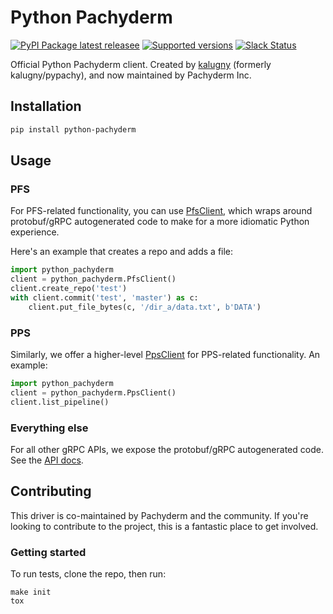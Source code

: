 # Python Pachyderm

[![PyPI Package latest releasee](https://img.shields.io/pypi/v/python-pachyderm.svg)](https://pypi.python.org/pypi/python-pachyderm)
[![Supported versions](https://img.shields.io/pypi/pyversions/python-pachyderm.svg)](https://pypi.python.org/pypi/python-pachyderm)
[![Slack Status](http://slack.pachyderm.io/badge.svg)](http://slack.pachyderm.io)

Official Python Pachyderm client. Created by [kalugny](https://github.com/kalugny) (formerly kalugny/pypachy), and now maintained by Pachyderm Inc.

## Installation

```bash
pip install python-pachyderm
```

## Usage

### PFS

For PFS-related functionality, you can use [PfsClient](https://pachyderm.github.io/python-pachyderm/python_pachyderm/pfs_client.m.html#python_pachyderm.pfs_client.PfsClient), which wraps around protobuf/gRPC autogenerated code to make for a more idiomatic Python experience.

Here's an example that creates a repo and adds a file:

```python
import python_pachyderm
client = python_pachyderm.PfsClient()
client.create_repo('test')
with client.commit('test', 'master') as c:
    client.put_file_bytes(c, '/dir_a/data.txt', b'DATA')

```

### PPS

Similarly, we offer a higher-level [PpsClient](https://pachyderm.github.io/python-pachyderm/python_pachyderm/pps_client.m.html#python_pachyderm.pps_client.PpsClient) for PPS-related functionality. An example:

```python
import python_pachyderm
client = python_pachyderm.PpsClient()
client.list_pipeline()
```

### Everything else

For all other gRPC APIs, we expose the protobuf/gRPC autogenerated code. See the [API docs](https://pachyderm.github.io/python-pachyderm/python_pachyderm/).

## Contributing

This driver is co-maintained by Pachyderm and the community. If you're looking to contribute to the project, this is a fantastic place to get involved.

### Getting started

To run tests, clone the repo, then run:

```
make init
tox
```
